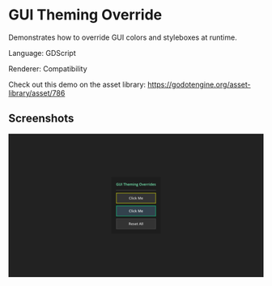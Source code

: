 # GUI Theming Override

Demonstrates how to override GUI colors and styleboxes at runtime.

Language: GDScript

Renderer: Compatibility

Check out this demo on the asset library: https://godotengine.org/asset-library/asset/786

## Screenshots

![Screenshot](screenshots/theming_override.webp)
